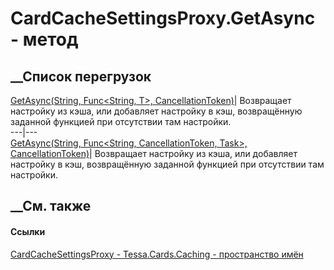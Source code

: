 # CardCacheSettingsProxy.GetAsync - метод
##  __Список перегрузок
[GetAsync<T>(String, Func<String, T>,
CancellationToken)](M_Tessa_Cards_Caching_CardCacheSettingsProxy_GetAsync__1.htm)|
Возвращает настройку из кэша, или добавляет настройку в кэш, возвращённую
заданной функцией при отсутствии там настройки.  
---|---  
[GetAsync<T>(String, Func<String, CancellationToken, Task<T>>,
CancellationToken)](M_Tessa_Cards_Caching_CardCacheSettingsProxy_GetAsync__1_1.htm)|
Возвращает настройку из кэша, или добавляет настройку в кэш, возвращённую
заданной функцией при отсутствии там настройки.  
## __См. также
#### Ссылки
[CardCacheSettingsProxy - ](T_Tessa_Cards_Caching_CardCacheSettingsProxy.htm)
[Tessa.Cards.Caching - пространство имён](N_Tessa_Cards_Caching.htm)
